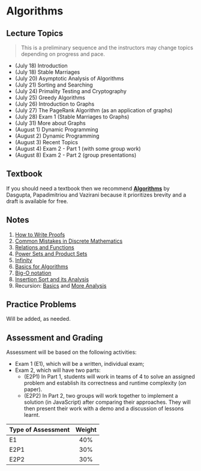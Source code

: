 # Algorithms

## Lecture Topics

> This is a preliminary sequence and the instructors may change topics depending on progress and pace.

- (July 18) Introduction
- (July 18) Stable Marriages
- (July 20) Asymptotic Analysis of Algorithms
- (July 21) Sorting and Searching
- (July 24) Primality Testing and Cryptography
- (July 25) Greedy Algorithms
- (July 26) Introduction to Graphs
- (July 27) The PageRank Algorithm (as an application of graphs)
- (July 28) Exam 1 (Stable Marriages to Graphs)
- (July 31) More about Graphs
- (August 1) Dynamic Programming
- (August 2) Dynamic Programming
- (August 3) Recent Topics 
- (August 4) Exam 2 - Part 1 (with some group work)
- (August 8) Exam 2 - Part 2 (group presentations)


## Textbook

If you should need a textbook then we recommend [**Algorithms**](http://algorithmics.lsi.upc.edu/docs/Dasgupta-Papadimitriou-Vazirani.pdf) by Dasgupta, Papadimitriou and Vazirani because it prioritizes brevity and a draft is available for free.

## Notes

1. [How to Write Proofs](notes/0-proofwriting.pdf)
2. [Common Mistakes in Discrete Mathematics](notes/0-mistakes.pdf)
3. [Relations and Functions](notes/0-relations+functions.pdf)
4. [Power Sets and Product Sets](notes/0-power+product.pdf)
5. [Infinity](notes/0-Notes-infinity.pdf)
6. [Basics for Algorithms](notes/1-algorithms.pdf)
7. [Big-O notation](notes/2-big-oh.pdf)
8. [Insertion Sort and its Analysis](notes/3-InsertionSort.pdf)
9. Recursion: [Basics](notes/recursion.pdf) and [More Analysis](notes/recursion2.pdf)

## Practice Problems

Will be added, as needed.


## Assessment and Grading

Assessment will be based on the following activities:
- Exam 1 (E1), which will be a written, individual exam;
- Exam 2, which will have two parts:
    - (E2P1) In Part 1, students will work in teams of 4 to solve an assigned problem and establish its correctness and runtime complexity (on paper).
    - (E2P2) In Part 2, two groups will work together to implement a solution (in JavaScript) after comparing their approaches. They will then present their work with a demo and a discussion of lessons learnt.

| Type of Assessment | Weight |
| ------------------ | :-------: | 
| E1 | 40% | 
| E2P1 | 30% |
| E2P2 | 30% |